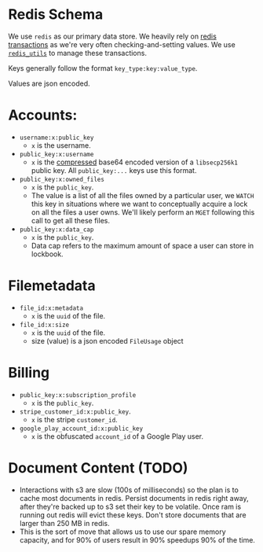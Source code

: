 # Redis Schema

We use `redis` as our primary data store. We heavily rely on [redis transactions](https://redis.io/topics/transactions)
as we're very often checking-and-setting values. We use [`redis_utils`](https://github.com/parth/redis_utils) to manage
these transactions.

Keys generally follow the format `key_type:key:value_type`.

Values are json encoded.

# Accounts:

+ `username:x:public_key`
    + `x` is the username.
+ `public_key:x:username`
    + `x` is
      the [compressed](https://docs.rs/libsecp256k1/0.7.0/libsecp256k1/struct.PublicKey.html#method.serialize_compressed)
      base64 encoded version of a `libsecp256k1` public key. All `public_key:...` keys use this format.
+ `public_key:x:owned_files`
    + `x` is the `public_key`.
    + The value is a list of all the files owned by a particular user, we `WATCH` this key in situations where we want
      to conceptually acquire a lock on all the files a user owns. We'll likely perform an `MGET` following this call to
      get all these files.
+ `public_key:x:data_cap`
    + `x` is the `public_key`.
    + Data cap refers to the maximum amount of space a user can store in lockbook.

# Filemetadata

+ `file_id:x:metadata`
    + `x` is the `uuid` of the file.
+ `file_id:x:size`
  + `x` is the `uuid` of the file.
  + size (value) is a json encoded `FileUsage` object 

# Billing

+ `public_key:x:subscription_profile`
  + `x` is the `public_key`.
+ `stripe_customer_id:x:public_key`.
  + `x` is the stripe `customer_id`.
+ `google_play_account_id:x:public_key`
  + `x` is the obfuscated `account_id` of a Google Play user.

# Document Content (TODO)

+ Interactions with s3 are slow (100s of milliseconds) so the plan is to cache most documents in redis. Persist
  documents in redis right away, after they're backed up to s3 set their key to be volatile. Once ram is running out
  redis will evict these keys. Don't store documents that are larger than 250 MB in redis.
+ This is the sort of move that allows us to use our spare memory capacity, and for 90% of users result in 90% speedups
  90% of the time.